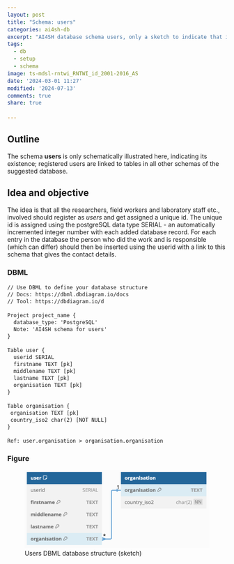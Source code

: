 ```yaml
---
layout: post
title: "Schema: users"
categories: ai4sh-db
excerpt: "AI4SH database schema users, only a sketch to indicate that it is required."
tags:
  - db
  - setup
  - schema
image: ts-mdsl-rntwi_RNTWI_id_2001-2016_AS
date: '2024-03-01 11:27'
modified: '2024-07-13'
comments: true
share: true

---
```


## Outline

The schema **users** is only schematically illustrated here, indicating its existence; registered users are linked to tables in all other schemas of the suggested database.

## Idea and objective

The idea is that all the researchers, field workers and laboratory staff etc., involved should register as _users_ and get assigned a unique id. The unique id is assigned using the postgreSQL data type SERIAL - an automatically incremented integer number with each added database record. For each entry in the database the person who did the work and is responsible (which can differ) should then be inserted using the userid with a link to this schema that gives the contact details.

### DBML

```
// Use DBML to define your database structure
// Docs: https://dbml.dbdiagram.io/docs
// Tool: https://dbdiagram.io/d

Project project_name {
  database_type: 'PostgreSQL'
  Note: 'AI4SH schema for users'
}

Table user {
  userid SERIAL
  firstname TEXT [pk]
  middlename TEXT [pk]
  lastname TEXT [pk]
  organisation TEXT [pk]
}

Table organisation {
 organisation TEXT [pk]
 country_iso2 char(2) [NOT NULL]
}

Ref: user.organisation > organisation.organisation
```

### Figure

<figure>
<a href="../../images/DBML_schema-users.png">
<img src="../../images/DBML_schema-users.png"></a>
<figcaption>Users DBML database structure (sketch)</figcaption>
</figure>

